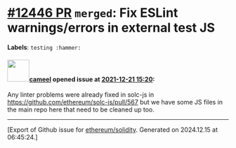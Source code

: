# [\#12446 PR](https://github.com/ethereum/solidity/pull/12446) `merged`: Fix ESLint warnings/errors in external test JS
**Labels**: `testing :hammer:`


#### <img src="https://avatars.githubusercontent.com/u/137030?v=4" width="50">[cameel](https://github.com/cameel) opened issue at [2021-12-21 15:20](https://github.com/ethereum/solidity/pull/12446):

Any linter problems were already fixed in solc-js in https://github.com/ethereum/solc-js/pull/567 but we have some JS files in the main repo here that need to be cleaned up too.




-------------------------------------------------------------------------------



[Export of Github issue for [ethereum/solidity](https://github.com/ethereum/solidity). Generated on 2024.12.15 at 06:45:24.]
